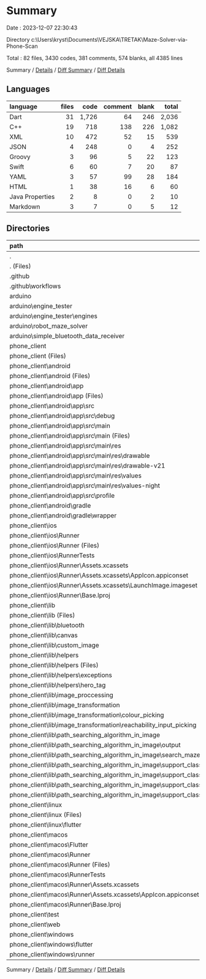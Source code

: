 # Summary

Date : 2023-12-07 22:30:43

Directory c:\\Users\\kryst\\Documents\\VEJSKA\\TRETAK\\Maze-Solver-via-Phone-Scan

Total : 82 files,  3430 codes, 381 comments, 574 blanks, all 4385 lines

Summary / [Details](details.md) / [Diff Summary](diff.md) / [Diff Details](diff-details.md)

## Languages
| language | files | code | comment | blank | total |
| :--- | ---: | ---: | ---: | ---: | ---: |
| Dart | 31 | 1,726 | 64 | 246 | 2,036 |
| C++ | 19 | 718 | 138 | 226 | 1,082 |
| XML | 10 | 472 | 52 | 15 | 539 |
| JSON | 4 | 248 | 0 | 4 | 252 |
| Groovy | 3 | 96 | 5 | 22 | 123 |
| Swift | 6 | 60 | 7 | 20 | 87 |
| YAML | 3 | 57 | 99 | 28 | 184 |
| HTML | 1 | 38 | 16 | 6 | 60 |
| Java Properties | 2 | 8 | 0 | 2 | 10 |
| Markdown | 3 | 7 | 0 | 5 | 12 |

## Directories
| path | files | code | comment | blank | total |
| :--- | ---: | ---: | ---: | ---: | ---: |
| . | 82 | 3,430 | 381 | 574 | 4,385 |
| . (Files) | 2 | 4 | 0 | 3 | 7 |
| .github | 1 | 15 | 17 | 10 | 42 |
| .github\\workflows | 1 | 15 | 17 | 10 | 42 |
| arduino | 3 | 170 | 17 | 44 | 231 |
| arduino\\engine_tester | 1 | 27 | 1 | 7 | 35 |
| arduino\\engine_tester\\engines | 1 | 27 | 1 | 7 | 35 |
| arduino\\robot_maze_solver | 1 | 131 | 15 | 32 | 178 |
| arduino\\simple_bluetooth_data_receiver | 1 | 12 | 1 | 5 | 18 |
| phone_client | 76 | 3,241 | 347 | 517 | 4,105 |
| phone_client (Files) | 2 | 42 | 82 | 18 | 142 |
| phone_client\\android | 12 | 172 | 55 | 36 | 263 |
| phone_client\\android (Files) | 3 | 46 | 0 | 11 | 57 |
| phone_client\\android\\app | 8 | 121 | 55 | 24 | 200 |
| phone_client\\android\\app (Files) | 1 | 53 | 5 | 12 | 70 |
| phone_client\\android\\app\\src | 7 | 68 | 50 | 12 | 130 |
| phone_client\\android\\app\\src\\debug | 1 | 3 | 4 | 1 | 8 |
| phone_client\\android\\app\\src\\main | 5 | 62 | 42 | 10 | 114 |
| phone_client\\android\\app\\src\\main (Files) | 1 | 36 | 10 | 4 | 50 |
| phone_client\\android\\app\\src\\main\\res | 4 | 26 | 32 | 6 | 64 |
| phone_client\\android\\app\\src\\main\\res\\drawable | 1 | 4 | 7 | 2 | 13 |
| phone_client\\android\\app\\src\\main\\res\\drawable-v21 | 1 | 4 | 7 | 2 | 13 |
| phone_client\\android\\app\\src\\main\\res\\values | 1 | 9 | 9 | 1 | 19 |
| phone_client\\android\\app\\src\\main\\res\\values-night | 1 | 9 | 9 | 1 | 19 |
| phone_client\\android\\app\\src\\profile | 1 | 3 | 4 | 1 | 8 |
| phone_client\\android\\gradle | 1 | 5 | 0 | 1 | 6 |
| phone_client\\android\\gradle\\wrapper | 1 | 5 | 0 | 1 | 6 |
| phone_client\\ios | 8 | 229 | 4 | 13 | 246 |
| phone_client\\ios\\Runner | 7 | 222 | 2 | 9 | 233 |
| phone_client\\ios\\Runner (Files) | 2 | 13 | 0 | 3 | 16 |
| phone_client\\ios\\RunnerTests | 1 | 7 | 2 | 4 | 13 |
| phone_client\\ios\\Runner\\Assets.xcassets | 3 | 148 | 0 | 4 | 152 |
| phone_client\\ios\\Runner\\Assets.xcassets\\AppIcon.appiconset | 1 | 122 | 0 | 1 | 123 |
| phone_client\\ios\\Runner\\Assets.xcassets\\LaunchImage.imageset | 2 | 26 | 0 | 3 | 29 |
| phone_client\\ios\\Runner\\Base.lproj | 2 | 61 | 2 | 2 | 65 |
| phone_client\\lib | 30 | 1,700 | 64 | 240 | 2,004 |
| phone_client\\lib (Files) | 2 | 154 | 2 | 18 | 174 |
| phone_client\\lib\\bluetooth | 3 | 153 | 1 | 18 | 172 |
| phone_client\\lib\\canvas | 1 | 33 | 5 | 7 | 45 |
| phone_client\\lib\\custom_image | 1 | 29 | 5 | 9 | 43 |
| phone_client\\lib\\helpers | 4 | 51 | 2 | 10 | 63 |
| phone_client\\lib\\helpers (Files) | 2 | 46 | 1 | 8 | 55 |
| phone_client\\lib\\helpers\\exceptions | 1 | 1 | 0 | 1 | 2 |
| phone_client\\lib\\helpers\\hero_tag | 1 | 4 | 1 | 1 | 6 |
| phone_client\\lib\\image_proccessing | 2 | 313 | 1 | 25 | 339 |
| phone_client\\lib\\image_transformation | 5 | 562 | 10 | 70 | 642 |
| phone_client\\lib\\image_transformation\\colour_picking | 3 | 264 | 0 | 32 | 296 |
| phone_client\\lib\\image_transformation\\reachability_input_picking | 2 | 298 | 10 | 38 | 346 |
| phone_client\\lib\\path_searching_algorithm_in_image | 12 | 405 | 38 | 83 | 526 |
| phone_client\\lib\\path_searching_algorithm_in_image\\output | 1 | 48 | 1 | 6 | 55 |
| phone_client\\lib\\path_searching_algorithm_in_image\\search_maze_algorithms | 2 | 274 | 35 | 53 | 362 |
| phone_client\\lib\\path_searching_algorithm_in_image\\support_classes | 9 | 83 | 2 | 24 | 109 |
| phone_client\\lib\\path_searching_algorithm_in_image\\support_classes (Files) | 4 | 42 | 0 | 12 | 54 |
| phone_client\\lib\\path_searching_algorithm_in_image\\support_classes\\enums | 4 | 40 | 2 | 11 | 53 |
| phone_client\\lib\\path_searching_algorithm_in_image\\support_classes\\exceptions | 1 | 1 | 0 | 1 | 2 |
| phone_client\\linux | 5 | 102 | 27 | 38 | 167 |
| phone_client\\linux (Files) | 3 | 86 | 18 | 27 | 131 |
| phone_client\\linux\\flutter | 2 | 16 | 9 | 11 | 36 |
| phone_client\\macos | 6 | 452 | 5 | 16 | 473 |
| phone_client\\macos\\Flutter | 1 | 14 | 3 | 4 | 21 |
| phone_client\\macos\\Runner | 4 | 431 | 0 | 8 | 439 |
| phone_client\\macos\\Runner (Files) | 2 | 20 | 0 | 6 | 26 |
| phone_client\\macos\\RunnerTests | 1 | 7 | 2 | 4 | 13 |
| phone_client\\macos\\Runner\\Assets.xcassets | 1 | 68 | 0 | 1 | 69 |
| phone_client\\macos\\Runner\\Assets.xcassets\\AppIcon.appiconset | 1 | 68 | 0 | 1 | 69 |
| phone_client\\macos\\Runner\\Base.lproj | 1 | 343 | 0 | 1 | 344 |
| phone_client\\test | 1 | 26 | 0 | 6 | 32 |
| phone_client\\web | 2 | 73 | 16 | 7 | 96 |
| phone_client\\windows | 10 | 445 | 94 | 143 | 682 |
| phone_client\\windows\\flutter | 2 | 17 | 9 | 11 | 37 |
| phone_client\\windows\\runner | 8 | 428 | 85 | 132 | 645 |

Summary / [Details](details.md) / [Diff Summary](diff.md) / [Diff Details](diff-details.md)